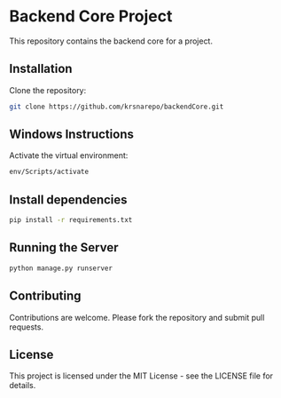 # Backend Core Project

This repository contains the backend core for a project.

## Installation

Clone the repository:

```bash
git clone https://github.com/krsnarepo/backendCore.git
```
## Windows Instructions
Activate the virtual environment:

```bash
env/Scripts/activate
```

## Install dependencies

```bash
pip install -r requirements.txt
```
## Running the Server
```bash
python manage.py runserver
```
## Contributing
Contributions are welcome. Please fork the repository and submit pull requests.

## License
This project is licensed under the MIT License - see the LICENSE file for details.
